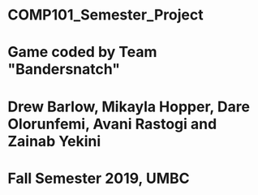 # COMP101_Semester_Project
# Game coded by Team "Bandersnatch"
# Drew Barlow, Mikayla Hopper, Dare Olorunfemi, Avani Rastogi and Zainab Yekini
# Fall Semester 2019, UMBC
